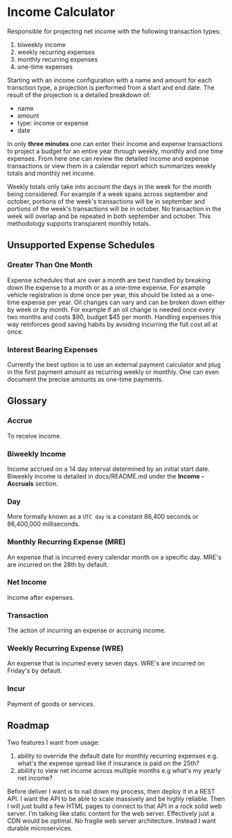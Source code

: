 # Income Calculator

Responsible for projecting net income with the following transaction types:

 1. biweekly income
 2. weekly recurring expenses
 3. monthly recurring expenses
 4. one-time expenses
 
 
Starting with an income configuration with a name and amount for each transction type, a projection is performed from a start and end date. The result of the projection is a detailed breakdown of:

 - name
 - amount
 - type: income or expense
 - date
 
In only **three minutes** one can enter their income and expense transactions to project a budget for an entire year through weekly, monthly and one time expenses. From here one can review the detailed income and expense transactions or view them in a calendar report which summarizes weekly totals and monthly net income.

Weekly totals only take into account the days in the week for the month being considered. For example if a week spans across september and october, portions of the week's transactions will be in september and portions of the week's transactions will be in october. No transaction in the week will overlap and be repeated in both september and october. This methodology supports transparent monthly totals.

## Unsupported Expense Schedules

### Greater Than One Month
Expense schedules that are over a month are best handled by breaking down the expense to a month or as a one-time expense. For example vehicle registration is done once per year, this should be listed as a one-time expense per year. Oil changes can vary and can be broken down either by week or by month. For example if an oil change is needed once every two months and costs $90, budget $45 per month. Handling expenses this way reinforces good saving habits by avoiding incurring the full cost all at once.

### Interest Bearing Expenses
Currently the best option is to use an external payment calculator and plug in the first payment amount as recurring weekly or monthly. One can even document the precise amounts as one-time payments.

## Glossary

### Accrue
To receive income.

### Biweekly Income
Income accrued on a 14 day interval determined by an initial start date. Biweekly income is detailed in docs/README.md under the **Income - Accruals** section.

### Day
More formally known as a `UTC day` is a constant 86,400 seconds or 86,400,000 milliseconds.

### Monthly Recurring Expense (MRE)
An expense that is incurred every calendar month on a specific day. MRE's are incurred on the 28th by default.

### Net Income
Income after expenses.

### Transaction
The action of incurring an expense or accruing income.

### Weekly Recurring Expense (WRE)
An expense that is incurred every seven days. WRE's are incurred on Friday's by default.

### Incur
Payment of goods or services.

## Roadmap

Two features I want from usage:

1. ability to override the default date for monthly recurring expenses e.g. what's the expense spread like if insurance is paid on the 25th?
2. abiliity to view net income across multiple months e.g what's my yearly net income?

Before deliver I want is to nail down my process, then deploy it in a REST API. I want the API to be able to scale massively and be highly reliable. Then I will just build a few HTML pages to connect to that API in a rock solid web server. I'm talking like static content for the web server. Effectively just a CDN would be optimal. No fragile web server architecture. Instead I want durable microservices.